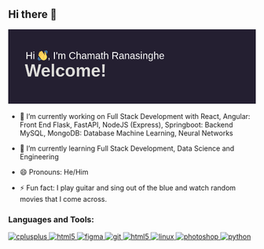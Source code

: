 ## Hi there 👋

[![MasterHead](https://github.com/chamath-ranasinghe/chamath-ranasinghe/blob/main/header.png)](https://github.com/chamath-ranasinghe/)

<!--
**chamath-ranasinghe/chamath-ranasinghe** is a ✨ _special_ ✨ repository because its `README.md` (this file) appears on your GitHub profile.

Here are some ideas to get you started:
-->

- 🔭 I’m currently working on Full Stack Development with
        React, Angular: Front End
        Flask, FastAPI, NodeJS (Express), Springboot: Backend
        MySQL, MongoDB: Database
        Machine Learning, Neural Networks
      
- 🌱 I’m currently learning Full Stack Development, Data Science and Engineering
- 😄 Pronouns: He/Him
- ⚡ Fun fact: I play guitar and sing out of the blue and watch random movies that I come across.


<h3 align="left">Languages and Tools:</h3>
<p align="left"> 
        <a href="https://www.w3schools.com/cpp/" target="_blank"> <img src="https://devicons.github.io/devicon/devicon.git/icons/cplusplus/cplusplus-original.svg" alt="cplusplus" width="40" height="40"/> </a> 
        <a href="https://www.w3schools.com/html/" target="_blank"> <img src="https://www.vectorlogo.zone/logos/w3_html5/w3_html5-ar21.svg" alt="html5" width="40" height="40"/> </a> 
        <a href="https://www.figma.com/" target="_blank"> <img src="https://www.vectorlogo.zone/logos/figma/figma-icon.svg" alt="figma" width="40" height="40"/> </a> 
        <a href="https://git-scm.com/" target="_blank"> <img src="https://www.vectorlogo.zone/logos/git-scm/git-scm-icon.svg" alt="git" width="40" height="40"/> </a> 
        <a href="https://www.w3.org/html/" target="_blank"> <img src="https://devicons.github.io/devicon/devicon.git/icons/html5/html5-original-wordmark.svg" alt="html5" width="40" height="40"/> </a> 
        <a href="https://www.linux.org/" target="_blank"> <img src="https://devicons.github.io/devicon/devicon.git/icons/linux/linux-original.svg" alt="linux" width="40" height="40"/> </a> 
        <a href="https://www.photoshop.com/en" target="_blank"> <img src="https://devicons.github.io/devicon/devicon.git/icons/photoshop/photoshop-plain.svg" alt="photoshop" width="40" height="40"/> </a> 
        <a href="https://www.python.org" target="_blank"> <img src="https://devicons.github.io/devicon/devicon.git/icons/python/python-original.svg" alt="python" width="40" height="40"/> </a> 
</p>



<!--
[![Chamath's GitHub stats](https://my-github-stats-jusfap5ac-chamath-ranasinghes-projects.vercel.app/api?username=chamath-ranasinghe)](https://github.com/chamath-ranasinghe/my-github-stats)
-->

